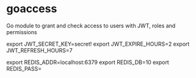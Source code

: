 # goaccess
Go module to grant and check access to users with JWT, roles and permissions

export JWT_SECRET_KEY=secret!
export JWT_EXPIRE_HOURS=2
export JWT_REFRESH_HOURS=7

export REDIS_ADDR=localhost:6379
export REDIS_DB=10
export REDIS_PASS=